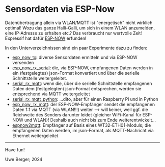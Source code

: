 # Sensordaten via ESP-Now

Datenübertragung allein via WLAN/MQTT ist "energetisch" nicht wirklich optimal! Wozu das ganze Halli-Galli, um sich in einem WLAN anzumelden, eine IP-Adresse zu erhalten etc.? Das verbraucht nur wertvolle Zeit! Expressif hat dafür [ESP-NOW](https://www.espressif.com/en/solutions/low-power-solutions/esp-now) erfunden!

In den Unterverzeichnissen sind ein paar Experimente dazu zu finden:

* [esp_now_tx](esp_now_tx/): diverse Sensordaten ermitteln und via ESP-NOW versenden
* [esp_now_rx_serial](esp_now_rx_serial/): die, via ESP-NOW, empfangenen Daten werden in ein (festgelegtes) json-Format konvertiert und über die serielle Schnittstelle weitergeleitet.
* [serial_rx_mqtt](serial_rx_mqtt/): wenn die, über die serielle Schnittstelle empfangenen Daten dem (festgelegten) json-Format entsprechen, werden sie entsprechend via MQTT weitergeleitet
* [serial_rx_mqtt_python](serial_rx_mqtt_python/): ...dito, aber für einen Raspberry Pi und in Python
* [esp_now_rx_mqtt](esp_now_rx_mqtt): der ESP-NOW-Empfänger sendet die empfangenen Daten 1:1 via MQTT (via WLAN!!!) weiter --> will keiner, weil ggf. die Reichweite des Senders darunter leidet (gleicher WiFi-Kanal für ESP-NOW und WLAN)! Deshalb auch nicht bis zum Ende weiterentwickelt...
* [espnow2mqtt](espnow2mqtt): Empfänger auf Basis eines WT32-ETH01-Moduls; die empfangenen Daten werden, im json-Format, als MQTT-Nachricht via Ethernet weitergeleitet


----
Have fun!

Uwe Berger; 2024







